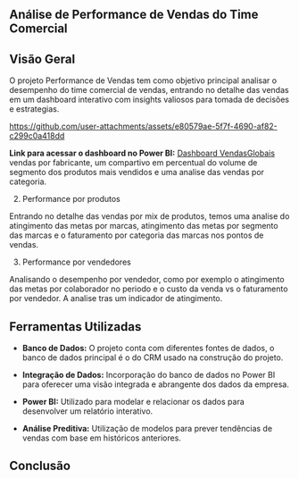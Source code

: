 ## Análise de Performance de Vendas do Time Comercial

## Visão Geral
O projeto Performance de Vendas tem como objetivo principal analisar o desempenho do time comercial de vendas, entrando no detalhe das vendas em um dashboard interativo com insights valiosos para tomada de decisões e estrategias.

https://github.com/user-attachments/assets/e80579ae-5f7f-4690-af82-c299c0a418dd

**Link para acessar o dashboard no Power BI:** [Dashboard VendasGlobais](https://app.powerbi.com/view?r=eyJrIjoiNzExODJkZDYtMjM2ZC00M2NmLWI4NmMtODUxMWZkMzljMDY1IiwidCI6IjE3YzQwY2IwLTI2NmItNGViOC1iMTdjLTZkYzYyMTc4ZDcxOCJ9) vendas por fabricante, um compartivo em percentual do volume de segmento dos produtos mais vendidos e uma analise das vendas por categoria.

2. Performance por produtos

Entrando no detalhe das vendas por mix de produtos, temos uma analise do atingimento das metas por marcas, atingimento das metas por segmento das marcas e o faturamento por categoria das marcas nos pontos de vendas. 

3. Performance por vendedores

Analisando o desempenho por vendedor, como por exemplo o atingimento das metas por colaborador no periodo e o custo da venda vs o faturamento por vendedor. A analise tras um indicador de atingimento.


## Ferramentas Utilizadas

- **Banco de Dados:** O projeto conta com diferentes fontes de dados, o banco de dados principal é o do CRM usado na construção do projeto.

- **Integração de Dados:** Incorporação do banco de dados no Power BI para oferecer uma visão integrada e abrangente dos dados da empresa.

- **Power BI:** Utilizado para modelar e relacionar os dados para desenvolver um relatório interativo.

- **Análise Preditiva:** Utilização de modelos para prever tendências de vendas com base em históricos anteriores.

## Conclusão

